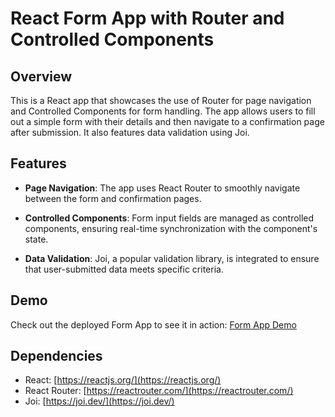 # React Form App with Router and Controlled Components

## Overview

This is a  React app that showcases the use of Router for page navigation and Controlled Components for form handling. The app allows users to fill out a simple form with their details and then navigate to a confirmation page after submission. It also features data validation using Joi.

## Features

- **Page Navigation**: The app uses React Router to smoothly navigate between the form and confirmation pages.

- **Controlled Components**: Form input fields are managed as controlled components, ensuring real-time synchronization with the component's state.

- **Data Validation**: Joi, a popular validation library, is integrated to ensure that user-submitted data meets specific criteria.

## Demo

Check out the deployed Form App to see it in action: [Form App Demo](https://scintillating-donut-e8d278.netlify.app/)

## Dependencies

- React: [https://reactjs.org/](https://reactjs.org/)
- React Router: [https://reactrouter.com/](https://reactrouter.com/)
- Joi: [https://joi.dev/](https://joi.dev/)


